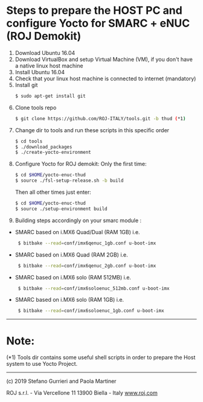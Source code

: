 # Steps to prepare the HOST PC and configure Yocto for SMARC + eNUC (ROJ Demokit)
1) Download Ubuntu 16.04
2) Download VirtualBox and setup Virtual Machine (VM), if you don't have a native linux host machine
3) Install Ubuntu 16.04
4) Check that your linux host machine is connected to internet (mandatory)
5) Install git
    ```sh
    $ sudo apt-get install git
    ```
6) Clone tools repo
    ```sh
    $ git clone https://github.com/ROJ-ITALY/tools.git -b thud (*1)
    ```
7) Change dir to tools and run these scripts in this specific order
    ```sh
    $ cd tools
    $ ./download_packages
    $ ./create-yocto-environment
    ```
8) Configure Yocto for ROJ demokit:
    Only the first time:
    ```sh
    $ cd $HOME/yocto-enuc-thud
    $ source ./fsl-setup-release.sh -b build
    ```
    Then all other times just enter:
    ```sh
    $ cd $HOME/yocto-enuc-thud
    $ source ./setup-environment build
    ```
9) Building steps accordingly on your smarc module :

- SMARC based on i.MX6 Quad/Dual (RAM 1GB) i.e.
   ```sh
    $ bitbake --read=conf/imx6qenuc_1gb.conf u-boot-imx
    ```

- SMARC based on i.MX6 Quad (RAM 2GB) i.e.
   ```sh
	$ bitbake --read=conf/imx6qenuc_2gb.conf u-boot-imx
    ```

- SMARC based on i.MX6 solo (RAM 512MB) i.e.
   ```sh
	$ bitbake --read=conf/imx6soloenuc_512mb.conf u-boot-imx
    ```

- SMARC based on i.MX6 solo (RAM 1GB) i.e.
   ```sh
	$ bitbake --read=conf/imx6soloenuc_1gb.conf u-boot-imx
    ```

---------------------	
# Note:
(*1) Tools dir contains some useful shell scripts in order to prepare the Host system to use Yocto Project.	

---------------------
(c) 2019 Stefano Gurrieri and Paola Martiner

ROJ s.r.l. - Via Vercellone 11
13900 Biella - Italy
www.roj.com

